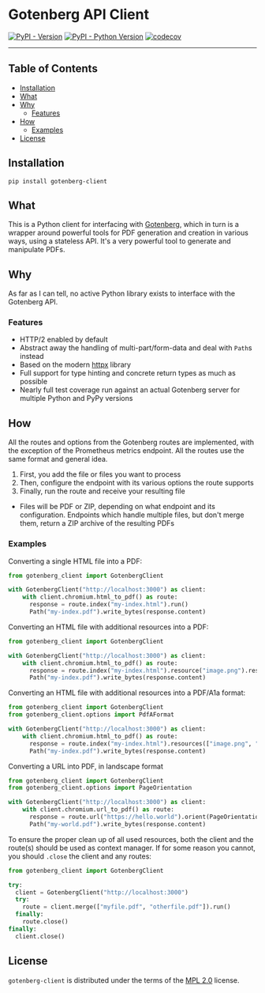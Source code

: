 # Gotenberg API Client

[![PyPI - Version](https://img.shields.io/pypi/v/gotenberg-client.svg)](https://pypi.org/project/gotenberg-client)
[![PyPI - Python Version](https://img.shields.io/pypi/pyversions/gotenberg-client.svg)](https://pypi.org/project/gotenberg-client)
[![codecov](https://codecov.io/gh/stumpylog/gotenberg-client/graph/badge.svg?token=PH25G91Q6J)](https://codecov.io/gh/stumpylog/gotenberg-client)

---

## Table of Contents

- [Installation](#installation)
- [What](#what)
- [Why](#why)
  - [Features](#features)
- [How](#how)
  - [Examples](#examples)
- [License](#license)

## Installation

```console
pip install gotenberg-client
```

## What

This is a Python client for interfacing with [Gotenberg](https://gotenberg.dev/), which in turn is a wrapper around
powerful tools for PDF generation and creation in various ways, using a stateless API. It's a very powerful tool
to generate and manipulate PDFs.

## Why

As far as I can tell, no active Python library exists to interface with the Gotenberg API.

### Features

- HTTP/2 enabled by default
- Abstract away the handling of multi-part/form-data and deal with `Path`s instead
- Based on the modern [httpx](https://github.com/encode/httpx) library
- Full support for type hinting and concrete return types as much as possible
- Nearly full test coverage run against an actual Gotenberg server for multiple Python and PyPy versions

## How

All the routes and options from the Gotenberg routes are implemented, with the exception of the Prometheus metrics
endpoint. All the routes use the same format and general idea.

1. First, you add the file or files you want to process
1. Then, configure the endpoint with its various options the route supports
1. Finally, run the route and receive your resulting file

- Files will be PDF or ZIP, depending on what endpoint and its configuration. Endpoints which handle
  multiple files, but don't merge them, return a ZIP archive of the resulting PDFs

### Examples

Converting a single HTML file into a PDF:

```python
from gotenberg_client import GotenbergClient

with GotenbergClient("http://localhost:3000") as client:
    with client.chromium.html_to_pdf() as route:
      response = route.index("my-index.html").run()
      Path("my-index.pdf").write_bytes(response.content)
```

Converting an HTML file with additional resources into a PDF:

```python
from gotenberg_client import GotenbergClient

with GotenbergClient("http://localhost:3000") as client:
    with client.chromium.html_to_pdf() as route:
      response = route.index("my-index.html").resource("image.png").resource("style.css").run()
      Path("my-index.pdf").write_bytes(response.content)
```

Converting an HTML file with additional resources into a PDF/A1a format:

```python
from gotenberg_client import GotenbergClient
from gotenberg_client.options import PdfAFormat

with GotenbergClient("http://localhost:3000") as client:
    with client.chromium.html_to_pdf() as route:
      response = route.index("my-index.html").resources(["image.png", "style.css"]).pdf_format(PdfAFormat.A1a).run()
      Path("my-index.pdf").write_bytes(response.content)
```

Converting a URL into PDF, in landscape format

```python
from gotenberg_client import GotenbergClient
from gotenberg_client.options import PageOrientation

with GotenbergClient("http://localhost:3000") as client:
    with client.chromium.url_to_pdf() as route:
      response = route.url("https://hello.world").orient(PageOrientation.Landscape).run()
      Path("my-world.pdf").write_bytes(response.content)
```

To ensure the proper clean up of all used resources, both the client and the route(s) should be
used as context manager. If for some reason you cannot, you should `.close` the client and any
routes:

```python
from gotenberg_client import GotenbergClient

try:
  client = GotenbergClient("http://localhost:3000")
  try:
    route = client.merge(["myfile.pdf", "otherfile.pdf"]).run()
  finally:
    route.close()
finally:
  client.close()
```

## License

`gotenberg-client` is distributed under the terms of the [MPL 2.0](https://spdx.org/licenses/MPL-2.0.html) license.
